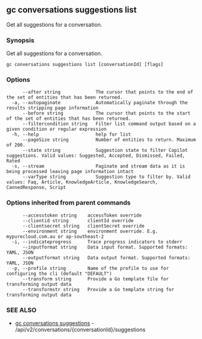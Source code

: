 ## gc conversations suggestions list

Get all suggestions for a conversation.

### Synopsis

Get all suggestions for a conversation.

```
gc conversations suggestions list [conversationId] [flags]
```

### Options

```
      --after string             The cursor that points to the end of the set of entities that has been returned.
  -a, --autopaginate             Automatically paginate through the results stripping page information
      --before string            The cursor that points to the start of the set of entities that has been returned.
      --filtercondition string   Filter list command output based on a given condition or regular expression
  -h, --help                     help for list
      --pageSize string          Number of entities to return. Maximum of 200.
      --state string             Suggestion state to filter Copilot suggestions. Valid values: Suggested, Accepted, Dismissed, Failed, Rated
  -s, --stream                   Paginate and stream data as it is being processed leaving page information intact
      --varType string           Suggestion type to filter by. Valid values: Faq, Article, KnowledgeArticle, KnowledgeSearch, CannedResponse, Script
```

### Options inherited from parent commands

```
      --accesstoken string    accessToken override
      --clientid string       clientId override
      --clientsecret string   clientSecret override
      --environment string    environment override. E.g. mypurecloud.com.au or ap-southeast-2
  -i, --indicateprogress      Trace progress indicators to stderr
      --inputformat string    Data input format. Supported formats: YAML, JSON
      --outputformat string   Data output format. Supported formats: YAML, JSON
  -p, --profile string        Name of the profile to use for configuring the cli (default "DEFAULT")
      --transform string      Provide a Go template file for transforming output data
      --transformstr string   Provide a Go template string for transforming output data
```

### SEE ALSO

* [gc conversations suggestions](gc_conversations_suggestions.html)	 - /api/v2/conversations/{conversationId}/suggestions


